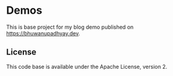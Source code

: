 # Demos

This is base project for my blog demo published on <https://bhuwanupadhyay.dev>.

## License

This code base is available under the Apache License, version 2.
